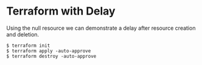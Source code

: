 # Terraform with Delay 

Using the null resource we can demonstrate a delay after resource creation and deletion.

```
$ terraform init
$ terraform apply -auto-approve
$ terraform destroy -auto-approve
```
